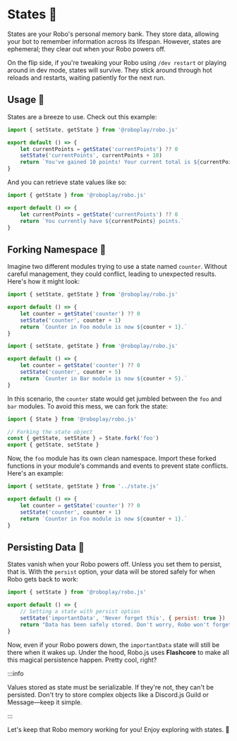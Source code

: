 # States 💾

States are your Robo's personal memory bank. They store data, allowing your bot to remember information across its lifespan. However, states are ephemeral; they clear out when your Robo powers off.

On the flip side, if you're tweaking your Robo using `/dev restart` or playing around in dev mode, states will survive. They stick around through hot reloads and restarts, waiting patiently for the next run.

## Usage 📝

States are a breeze to use. Check out this example:

```javascript showLineNumbers title="/src/commands/add-points.js" 
import { setState, getState } from '@roboplay/robo.js'

export default () => {
	let currentPoints = getState('currentPoints') ?? 0
	setState('currentPoints', currentPoints + 10)
	return `You've gained 10 points! Your current total is ${currentPoints + 10} points.`
}
```

And you can retrieve state values like so:

```javascript showLineNumbers title="/src/commands/get-points.js"
import { getState } from '@roboplay/robo.js'

export default () => {
	let currentPoints = getState('currentPoints') ?? 0
	return `You currently have ${currentPoints} points.`
}
```

## Forking Namespace 🍴

Imagine two different modules trying to use a state named `counter`. Without careful management, they could conflict, leading to unexpected results. Here's how it might look:

```javascript showLineNumbers title="/src/modules/foo/commands/increment.js" 
import { setState, getState } from '@roboplay/robo.js'

export default () => {
	let counter = getState('counter') ?? 0
	setState('counter', counter + 1)
	return `Counter in Foo module is now ${counter + 1}.`
}
```

```javascript showLineNumbers title="/src/modules/bar/commands/bar-increment.js"
import { setState, getState } from '@roboplay/robo.js'

export default () => {
	let counter = getState('counter') ?? 0
	setState('counter', counter + 5)
	return `Counter in Bar module is now ${counter + 5}.`
}
```

In this scenario, the `counter` state would get jumbled between the `foo` and `bar` modules. To avoid this mess, we can fork the state:

```javascript showLineNumbers title="/src/modules/foo/state.js/" {4}
import { State } from '@roboplay/robo.js'

// Forking the state object
const { getState, setState } = State.fork('foo')
export { getState, setState }
```

Now, the `foo` module has its own clean namespace. Import these forked functions in your module's commands and events to prevent state conflicts. Here's an example:

```javascript showLineNumbers title="/src/modules/foo/commands/increment.js" {5}
import { setState, getState } from '../state.js'

export default () => {
	let counter = getState('counter') ?? 0
	setState('counter', counter + 1)
	return `Counter in Foo module is now ${counter + 1}.`
}
```

## Persisting Data 🔄

States vanish when your Robo powers off. Unless you set them to persist, that is. With the `persist` option, your data will be stored safely for when Robo gets back to work:

```javascript title="/src/commands/set-important-data.js" showLineNumbers {5}
import { setState } from '@roboplay/robo.js'

export default () => {
	// Setting a state with persist option
	setState('importantData', 'Never forget this', { persist: true })
	return "Data has been safely stored. Don't worry, Robo won't forget!"
}
```

Now, even if your Robo powers down, the `importantData` state will still be there when it wakes up. Under the hood, Robo.js uses **Flashcore** to make all this magical persistence happen. Pretty cool, right?

:::info 

Values stored as state must be serializable. If they're not, they can't be persisted. Don't try to store complex objects like a Discord.js Guild or Message—keep it simple.

:::

Let's keep that Robo memory working for you! Enjoy exploring with states. 🚀
